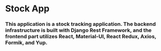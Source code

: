 # Stock App 

<h3>This application is a stock tracking application. The backend infrastructure is built with Django Rest Framework, and the frontend part utilizes React, Material-UI, React Redux, Axios, Formik, and Yup.</h3>